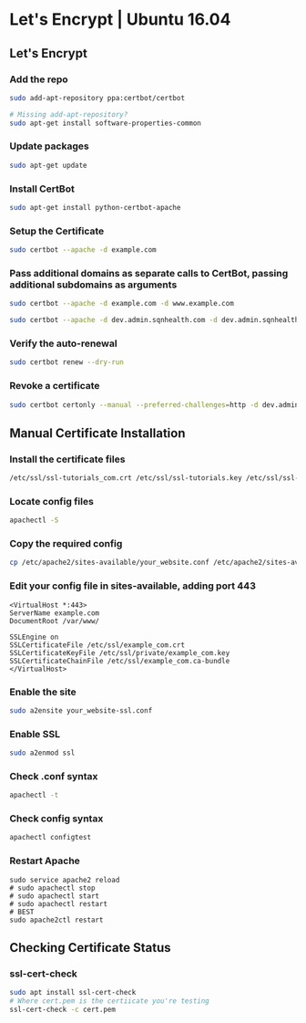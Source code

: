 # Let's Encrypt | Ubuntu 16.04

## Let's Encrypt

### Add the repo

```bash
sudo add-apt-repository ppa:certbot/certbot

# Missing add-apt-repository?
sudo apt-get install software-properties-common
```

### Update packages

```bash
sudo apt-get update
```

### Install CertBot

```bash
sudo apt-get install python-certbot-apache
```

### Setup the Certificate

```bash
sudo certbot --apache -d example.com
```

### Pass additional domains as separate calls to CertBot, passing additional subdomains as arguments

```bash
sudo certbot --apache -d example.com -d www.example.com

sudo certbot --apache -d dev.admin.sqnhealth.com -d dev.admin.sqnhealth.com -d dev.code.sqnhealth.com -d dev.dice.sqnhealth.com -d dev.cms.sqnhealth.com -d dev.sims.sqnhealth.com -d dev.api.sqnhealth.com
```

### Verify the auto-renewal

```bash
sudo certbot renew --dry-run
```

### Revoke a certificate

```bash
sudo certbot certonly --manual --preferred-challenges=http -d dev.admin.sqnhealth.com -d dev.admin.sqnhealth.com
```

## Manual Certificate Installation

### Install the certificate files

```bash
/etc/ssl/ssl-tutorials_com.crt /etc/ssl/ssl-tutorials.key /etc/ssl/ssl-tutorials_com.ca-bundle
```

### Locate config files

```bash
apachectl -S
```

### Copy the required config

```bash
cp /etc/apache2/sites-available/your_website.conf /etc/apache2/sites-available/your_website-ssl.conf
```

### Edit your config file in sites-available, adding port 443

```
<VirtualHost *:443>
ServerName example.com
DocumentRoot /var/www/

SSLEngine on
SSLCertificateFile /etc/ssl/example_com.crt
SSLCertificateKeyFile /etc/ssl/private/example_com.key
SSLCertificateChainFile /etc/ssl/example_com.ca-bundle
</VirtualHost>
```

### Enable the site

```bash
sudo a2ensite your_website-ssl.conf
```

### Enable SSL

```bash
sudo a2enmod ssl
```

### Check .conf syntax

```bash
apachectl -t
```

### Check config syntax

```bash
apachectl configtest
```

### Restart Apache

```
sudo service apache2 reload
# sudo apachectl stop
# sudo apachectl start
# sudo apachectl restart
# BEST
sudo apache2ctl restart
```

## Checking Certificate Status

### ssl-cert-check

```bash
sudo apt install ssl-cert-check
# Where cert.pem is the certiicate you're testing
ssl-cert-check -c cert.pem
```
